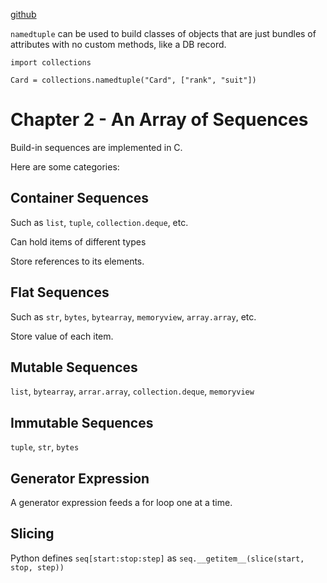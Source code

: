[github](https://github.com/fluentpython/example-code)

`namedtuple` can be used to build classes of objects that are just bundles of attributes with no custom methods, like a DB record.

```
import collections

Card = collections.namedtuple("Card", ["rank", "suit"])
```

# Chapter 2 - An Array of Sequences

Build-in sequences are implemented in C.

Here are some categories:

## Container Sequences

Such as `list`, `tuple`, `collection.deque`, etc.

Can hold items of different types

Store references to its elements.

## Flat Sequences

Such as `str`, `bytes`, `bytearray`, `memoryview`, `array.array`, etc.

Store value of each item.

## Mutable Sequences

`list`, `bytearray`, `arrar.array`, `collection.deque`, `memoryview`

## Immutable Sequences

`tuple`, `str`, `bytes`

## Generator Expression

A generator expression feeds a for loop one at a time.

## Slicing

Python defines `seq[start:stop:step]` as `seq.__getitem__(slice(start, stop, step))`
